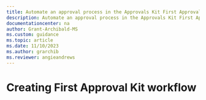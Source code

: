 ```yaml
---
title: Automate an approval process in the Approvals Kit First Approval | Microsoft Docs
description: Automate an approval process in the Approvals Kit First Approval
documentationcenter: na
author: Grant-Archibald-MS
ms.custom: guidance
ms.topic: article
ms.date: 11/10/2023
ms.author: grarchib
ms.reviewer: angieandrews
---
```


# Creating First Approval Kit workflow
